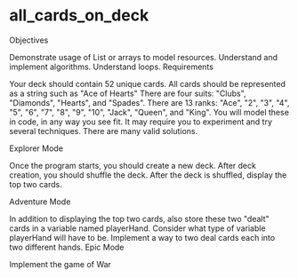 # all_cards_on_deck

Objectives

Demonstrate usage of List or arrays to model resources.
Understand and implement algorithms.
Understand loops.
Requirements

Your deck should contain 52 unique cards.
All cards should be represented as a string such as "Ace of Hearts"
There are four suits: "Clubs", "Diamonds", "Hearts", and "Spades".
There are 13 ranks: "Ace", "2", "3", "4", "5", "6", "7", "8", "9", "10", "Jack", "Queen", and "King".
You will model these in code, in any way you see fit. It may require you to experiment and try several techniques. There are many valid solutions.

Explorer Mode

Once the program starts, you should create a new deck.
After deck creation, you should shuffle the deck.
After the deck is shuffled, display the top two cards.

Adventure Mode

In addition to displaying the top two cards, also store these two "dealt" cards in a variable named playerHand. Consider what type of variable playerHand will have to be.
Implement a way to two deal cards each into two different hands.
Epic Mode

Implement the game of War
